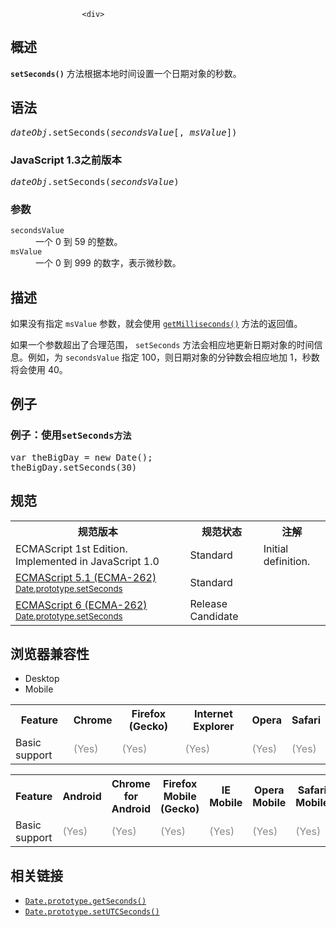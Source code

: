 
                
                  
                    <div>
 <section class="Quick_links" id="Quick_Links"><!-- --></section></div>
<h2 id="Summary" name="Summary">&#x6982;&#x8FF0;</h2>
<p><code><strong>setSeconds()</strong></code> &#x65B9;&#x6CD5;&#x6839;&#x636E;&#x672C;&#x5730;&#x65F6;&#x95F4;&#x8BBE;&#x7F6E;&#x4E00;&#x4E2A;&#x65E5;&#x671F;&#x5BF9;&#x8C61;&#x7684;&#x79D2;&#x6570;&#x3002;</p>
<h2 id="Syntax" name="Syntax">&#x8BED;&#x6CD5;</h2>
<pre class="syntaxbox"><var>dateObj</var>.setSeconds(<em>secondsValue</em>[, <em>msValue</em>])</pre>
<h3 id="JavaScript_1.3.E4.B9.8B.E5.89.8D.E7.89.88.E6.9C.AC">JavaScript 1.3&#x4E4B;&#x524D;&#x7248;&#x672C;</h3>
<pre class="syntaxbox"><var>dateObj</var>.setSeconds(<em>secondsValue</em>)</pre>
<h3 id="Parameters" name="Parameters">&#x53C2;&#x6570;</h3>
<dl>
 <dt>
  <code>secondsValue</code></dt>
 <dd>
  &#x4E00;&#x4E2A; 0 &#x5230; 59 &#x7684;&#x6574;&#x6570;&#x3002;</dd>
 <dt>
  <code>msValue</code></dt>
 <dd>
  &#x4E00;&#x4E2A; 0 &#x5230; 999 &#x7684;&#x6570;&#x5B57;&#xFF0C;&#x8868;&#x793A;&#x5FAE;&#x79D2;&#x6570;&#x3002;</dd>
</dl>
<h2 id="Description" name="Description">&#x63CF;&#x8FF0;</h2>
<p>&#x5982;&#x679C;&#x6CA1;&#x6709;&#x6307;&#x5B9A;&#xA0;<code>msValue</code> &#x53C2;&#x6570;&#xFF0C;&#x5C31;&#x4F1A;&#x4F7F;&#x7528; <a href="/zh-CN/docs/Web/JavaScript/Reference/Global_Objects/Date/getMilliseconds" title="getMilliseconds() &#x65B9;&#x6CD5;&#xFF0C;&#x6839;&#x636E;&#x672C;&#x5730;&#x65F6;&#x95F4;&#xFF0C;&#x8FD4;&#x56DE;&#x4E00;&#x4E2A;&#x6307;&#x5B9A;&#x7684;&#x65E5;&#x671F;&#x5BF9;&#x8C61;&#x7684;&#x6BEB;&#x79D2;&#x6570;&#x3002;"><code>getMilliseconds()</code></a> &#x65B9;&#x6CD5;&#x7684;&#x8FD4;&#x56DE;&#x503C;&#x3002;</p>
<p>&#x5982;&#x679C;&#x4E00;&#x4E2A;&#x53C2;&#x6570;&#x8D85;&#x51FA;&#x4E86;&#x5408;&#x7406;&#x8303;&#x56F4;&#xFF0C;&#xA0;<code>setSeconds</code>&#xA0;&#x65B9;&#x6CD5;&#x4F1A;&#x76F8;&#x5E94;&#x5730;&#x66F4;&#x65B0;&#x65E5;&#x671F;&#x5BF9;&#x8C61;&#x7684;&#x65F6;&#x95F4;&#x4FE1;&#x606F;&#x3002;&#x4F8B;&#x5982;&#xFF0C;&#x4E3A;&#xA0;<code>secondsValue</code>&#xA0;&#x6307;&#x5B9A; 100&#xFF0C;&#x5219;&#x65E5;&#x671F;&#x5BF9;&#x8C61;&#x7684;&#x5206;&#x949F;&#x6570;&#x4F1A;&#x76F8;&#x5E94;&#x5730;&#x52A0; 1&#xFF0C;&#x79D2;&#x6570;&#x5C06;&#x4F1A;&#x4F7F;&#x7528; 40&#x3002;</p>
<h2 id="Examples" name="Examples">&#x4F8B;&#x5B50;</h2>
<h3 id="Example:_Using_setSeconds" name="Example:_Using_setSeconds">&#x4F8B;&#x5B50;&#xFF1A;&#x4F7F;&#x7528;<code>setSeconds&#x65B9;&#x6CD5;</code></h3>
<pre class="brush:js">var theBigDay = new Date();
theBigDay.setSeconds(30)
</pre>
<h2 id=".E8.A7.84.E8.8C.83">&#x89C4;&#x8303;</h2>
<table class="standard-table">
 <tbody>
  <tr>
   <th scope="col">&#x89C4;&#x8303;&#x7248;&#x672C;</th>
   <th scope="col">&#x89C4;&#x8303;&#x72B6;&#x6001;</th>
   <th scope="col">&#x6CE8;&#x89E3;</th>
  </tr>
  <tr>
   <td>ECMAScript 1st Edition. Implemented in JavaScript 1.0</td>
   <td>Standard</td>
   <td>Initial definition.</td>
  </tr>
  <tr>
   <td><a class="external" href="http://www.ecma-international.org/ecma-262/5.1/#sec-15.9.5.30" hreflang="en" lang="en">ECMAScript 5.1 (ECMA-262)<br><small lang="zh-CN">Date.prototype.setSeconds</small></a></td>
   <td><span class="spec-Standard">Standard</span></td>
   <td>&#xA0;</td>
  </tr>
  <tr>
   <td><a class="external" href="http://people.mozilla.org/~jorendorff/es6-draft.html#sec-date.prototype.setseconds" hreflang="en" lang="en">ECMAScript 6 (ECMA-262)<br><small lang="zh-CN">Date.prototype.setSeconds</small></a></td>
   <td><span class="spec-RC">Release Candidate</span></td>
   <td>&#xA0;</td>
  </tr>
 </tbody>
</table>
<h2 id=".E6.B5.8F.E8.A7.88.E5.99.A8.E5.85.BC.E5.AE.B9.E6.80.A7">&#x6D4F;&#x89C8;&#x5668;&#x517C;&#x5BB9;&#x6027;</h2>
<p></p><div class="htab"> 
    <a id="AutoCompatibilityTable" name="AutoCompatibilityTable"></a> 
    <ul> 
        <li class="selected"><a>Desktop</a></li> 
        <li><a>Mobile</a></li> 
    </ul> 
</div><p></p>
<div id="compat-desktop">
 <table class="compat-table">
  <tbody>
   <tr>
    <th>Feature</th>
    <th>Chrome</th>
    <th>Firefox (Gecko)</th>
    <th>Internet Explorer</th>
    <th>Opera</th>
    <th>Safari</th>
   </tr>
   <tr>
    <td>Basic support</td>
    <td><span style="color: #888;" title="Please update this with the earliest version of support.">(Yes)</span></td>
    <td><span style="color: #888;" title="Please update this with the earliest version of support.">(Yes)</span></td>
    <td><span style="color: #888;" title="Please update this with the earliest version of support.">(Yes)</span></td>
    <td><span style="color: #888;" title="Please update this with the earliest version of support.">(Yes)</span></td>
    <td><span style="color: #888;" title="Please update this with the earliest version of support.">(Yes)</span></td>
   </tr>
  </tbody>
 </table>
</div>
<div id="compat-mobile">
 <table class="compat-table">
  <tbody>
   <tr>
    <th>Feature</th>
    <th>Android</th>
    <th>Chrome for Android</th>
    <th>Firefox Mobile (Gecko)</th>
    <th>IE Mobile</th>
    <th>Opera Mobile</th>
    <th>Safari Mobile</th>
   </tr>
   <tr>
    <td>Basic support</td>
    <td><span style="color: #888;" title="Please update this with the earliest version of support.">(Yes)</span></td>
    <td><span style="color: #888;" title="Please update this with the earliest version of support.">(Yes)</span></td>
    <td><span style="color: #888;" title="Please update this with the earliest version of support.">(Yes)</span></td>
    <td><span style="color: #888;" title="Please update this with the earliest version of support.">(Yes)</span></td>
    <td><span style="color: #888;" title="Please update this with the earliest version of support.">(Yes)</span></td>
    <td><span style="color: #888;" title="Please update this with the earliest version of support.">(Yes)</span></td>
   </tr>
  </tbody>
 </table>
</div>
<h2 id="See_Also" name="See_Also">&#x76F8;&#x5173;&#x94FE;&#x63A5;</h2>
<ul>
 <li><a href="/zh-CN/docs/Web/JavaScript/Reference/Global_Objects/Date/getSeconds" title="getSeconds() &#x65B9;&#x6CD5;&#x6839;&#x636E;&#x672C;&#x5730;&#x65F6;&#x95F4;&#xFF0C;&#x8FD4;&#x56DE;&#x4E00;&#x4E2A;&#x6307;&#x5B9A;&#x7684;&#x65E5;&#x671F;&#x5BF9;&#x8C61;&#x7684;&#x79D2;&#x6570;&#x3002;"><code>Date.prototype.getSeconds()</code></a></li>
 <li><a class="new" href="/zh-CN/docs/Web/JavaScript/Reference/Global_Objects/Date/setUTCSeconds" title="&#x6B64;&#x9875;&#x9762;&#x4ECD;&#x672A;&#x88AB;&#x672C;&#x5730;&#x5316;, &#x671F;&#x5F85;&#x60A8;&#x7684;&#x7FFB;&#x8BD1;!"><code>Date.prototype.setUTCSeconds()</code></a></li>
</ul>
                  
                
              